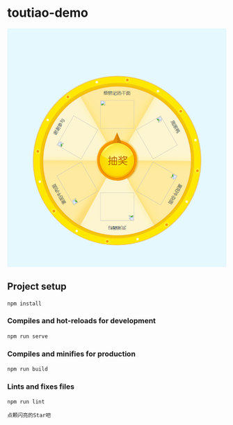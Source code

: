 # toutiao-demo

![](https://github.com/Timeon1/prize-wheel/blob/master/static/imgs/shoot.png)





## Project setup
```
npm install
```

### Compiles and hot-reloads for development
```
npm run serve
```

### Compiles and minifies for production
```
npm run build
```

### Lints and fixes files
```
npm run lint
```

`点颗闪亮的Star吧`